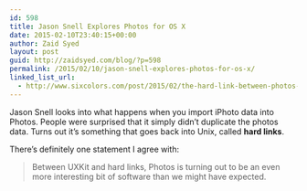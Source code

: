 ```yaml
---
id: 598
title: Jason Snell Explores Photos for OS X
date: 2015-02-10T23:40:15+00:00
author: Zaid Syed
layout: post
guid: http://zaidsyed.com/blog/?p=598
permalink: /2015/02/10/jason-snell-explores-photos-for-os-x/
linked_list_url:
  - http://www.sixcolors.com/post/2015/02/the-hard-link-between-photos-and-iphoto/
---
```

Jason Snell looks into what happens when you import iPhoto data into Photos. People were surprised that it simply didn&#8217;t duplicate the photos data. Turns out it&#8217;s something that goes back into Unix, called **hard links**.

There&#8217;s definitely one statement I agree with:

> Between UXKit and hard links, Photos is turning out to be an even more interesting bit of software than we might have expected.